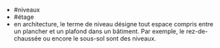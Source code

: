 - #niveaux
- #étage
- en architecture, le terme de niveau désigne tout espace compris entre un plancher et un plafond dans un bâtiment. Par exemple, le rez-de-chaussée ou encore le sous-sol sont des niveaux.